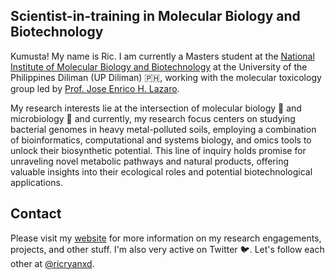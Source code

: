 Scientist-in-training in Molecular Biology and Biotechnology
---
Kumusta! My name is Ric. I am currently a Masters student at the [National Institute of Molecular Biology and Biotechnology](https://nimbb.upd.edu.ph/) at the University of the Philippines Diliman (UP Diliman) 🇵🇭, working with the molecular toxicology group led by [Prof. Jose Enrico H. Lazaro](https://nimbb.upd.edu.ph/faculty/jhlazaro/).

My research interests lie at the intersection of molecular biology 🧬 and microbiology 🦠 and currently, my research focus centers on studying bacterial genomes in heavy metal-polluted soils, employing a combination of bioinformatics, computational and systems biology, and omics tools to unlock their biosynthetic potential. This line of inquiry holds promise for unraveling novel metabolic pathways and natural products, offering valuable insights into their ecological roles and potential biotechnological applications.

Contact
----
Please visit my [website](https://rhregalado.github.io/) for more information on my research engagements, projects, and other stuff.
I'm also very active on Twitter 🐦. Let's follow each other at [@ricryanxd](https://twitter.com/ricryanxd).

